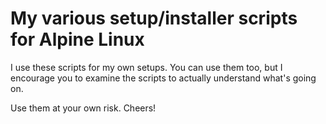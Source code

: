 My various setup/installer scripts for Alpine Linux
===================================================

I use these scripts for my own setups. You can use them too, but I encourage you
to examine the scripts to actually understand what's going on.

Use them at your own risk. Cheers!
